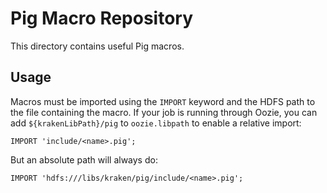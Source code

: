 # Pig Macro Repository

This directory contains useful Pig macros.


## Usage

Macros must be imported using the `IMPORT` keyword and the HDFS path to the file containing the macro. 
If your job is running through Oozie, you can add `${krakenLibPath}/pig` to `oozie.libpath` to enable a relative import:

```pig
IMPORT 'include/<name>.pig';
```

But an absolute path will always do:

```pig
IMPORT 'hdfs:///libs/kraken/pig/include/<name>.pig';
```

